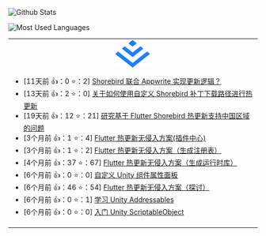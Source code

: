 ![Github Stats](https://github-readme-stats.vercel.app/api?username=josercc&show_icons=true&theme=light&count_private=true)

![Most Used Languages](https://github-readme-stats.vercel.app/api/top-langs/?username=josercc&theme=light&layout=compact&hide=html)

<!-- multi-platform-posts start -->
  <table align="center">
      <tr>
        <td align="center" width="800px" valign="top">
          <div align="center"><img src='https://raw.githubusercontent.com/baozouai/multi-platform-posts-action/main/assets/juejin.svg' alt='juejin'/></div>
<ul>
<li align='left'>[11天前 👍：0  ⭐：2]
      <a href="https://juejin.cn/post/7296371846756745250" target="_blank">Shorebird 联合 Appwrite 实现更新逻辑？</a>
      </li>
<li align='left'>[13天前 👍：2  ⭐：0]
      <a href="https://juejin.cn/post/7295767535528525839" target="_blank">关于如何使用自定义 Shorebird  补丁下载路径进行热更新</a>
      </li>
<li align='left'>[19天前 👍：12  ⭐：21]
      <a href="https://juejin.cn/post/7293448897435271220" target="_blank">研究基于 Flutter Shorebird 热更新支持中国区域的问题</a>
      </li>
<li align='left'>[3个月前 👍：1  ⭐：4]
      <a href="https://juejin.cn/post/7260752483055173692" target="_blank">Flutter 热更新无侵入方案(插件中心)</a>
      </li>
<li align='left'>[3个月前 👍：1  ⭐：2]
      <a href="https://juejin.cn/post/7257705589140602941" target="_blank">Flutter 热更新无侵入方案（生成注册表）</a>
      </li>
<li align='left'>[4个月前 👍：37  ⭐：67]
      <a href="https://juejin.cn/post/7246676109613416503" target="_blank">Flutter 热更新无侵入方案（生成运行时库）</a>
      </li>
<li align='left'>[6个月前 👍：0  ⭐：0]
      <a href="https://juejin.cn/post/7233597845919875131" target="_blank">自定义 Unity 组件属性面板</a>
      </li>
<li align='left'>[6个月前 👍：46  ⭐：54]
      <a href="https://juejin.cn/post/7233211418124091453" target="_blank">Flutter 热更新无侵入方案（探讨）</a>
      </li>
<li align='left'>[6个月前 👍：0  ⭐：1]
      <a href="https://juejin.cn/post/7232216049579638843" target="_blank">学习 Unity Addressables</a>
      </li>
<li align='left'>[6个月前 👍：0  ⭐：0]
      <a href="https://juejin.cn/post/7232127712642596922" target="_blank">入门 Unity ScriptableObject</a>
      </li>
</ul>
        </td>
      </tr>
    </table>
    <!-- multi-platform-posts end -->
